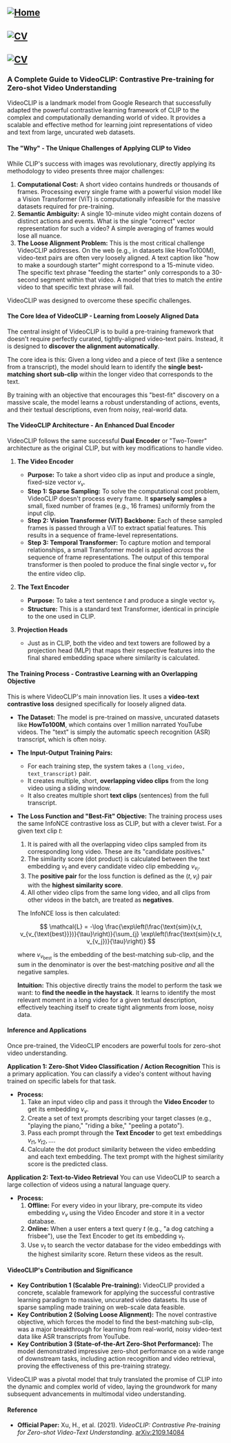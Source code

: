 ## [![Home](https://img.shields.io/badge/Home-Click%20Here-blue?style=flat&logo=homeadvisor&logoColor=white)](/)
## [![CV](https://img.shields.io/badge/CV-Selected_Topics_in_Computer_Vision-green?style=for-the-badge&logo=github)](/main_page/CV)
## [![CV](https://img.shields.io/badge/VLMs-Selected_Topics_in_Vision_Language_Models-orange?style=for-the-badge&logo=github)](VLMs)

### A Complete Guide to VideoCLIP: Contrastive Pre-training for Zero-shot Video Understanding

VideoCLIP is a landmark model from Google Research that successfully adapted the powerful contrastive learning framework of CLIP to the complex and computationally demanding world of video. It provides a scalable and effective method for learning joint representations of video and text from large, uncurated web datasets.

#### **The "Why" - The Unique Challenges of Applying CLIP to Video**

While CLIP's success with images was revolutionary, directly applying its methodology to video presents three major challenges:

1.  **Computational Cost:** A short video contains hundreds or thousands of frames. Processing every single frame with a powerful vision model like a Vision Transformer (ViT) is computationally infeasible for the massive datasets required for pre-training.
2.  **Semantic Ambiguity:** A single 10-minute video might contain dozens of distinct actions and events. What is the single "correct" vector representation for such a video? A simple averaging of frames would lose all nuance.
3.  **The Loose Alignment Problem:** This is the most critical challenge VideoCLIP addresses. On the web (e.g., in datasets like HowTo100M), video-text pairs are often very loosely aligned. A text caption like "how to make a sourdough starter" might correspond to a 15-minute video. The specific text phrase "feeding the starter" only corresponds to a 30-second segment within that video. A model that tries to match the *entire* video to that specific text phrase will fail.

VideoCLIP was designed to overcome these specific challenges.

#### **The Core Idea of VideoCLIP - Learning from Loosely Aligned Data**

The central insight of VideoCLIP is to build a pre-training framework that doesn't require perfectly curated, tightly-aligned video-text pairs. Instead, it is designed to **discover the alignment automatically**.

The core idea is this: Given a long video and a piece of text (like a sentence from a transcript), the model should learn to identify the **single best-matching short sub-clip** within the longer video that corresponds to the text.

By training with an objective that encourages this "best-fit" discovery on a massive scale, the model learns a robust understanding of actions, events, and their textual descriptions, even from noisy, real-world data.

#### **The VideoCLIP Architecture - An Enhanced Dual Encoder**

VideoCLIP follows the same successful **Dual Encoder** or "Two-Tower" architecture as the original CLIP, but with key modifications to handle video.

1.  **The Video Encoder**
    * **Purpose:** To take a short video clip as input and produce a single, fixed-size vector $v_v$.
    * **Step 1: Sparse Sampling:** To solve the computational cost problem, VideoCLIP doesn't process every frame. It **sparsely samples** a small, fixed number of frames (e.g., 16 frames) uniformly from the input clip.
    * **Step 2: Vision Transformer (ViT) Backbone:** Each of these sampled frames is passed through a ViT to extract spatial features. This results in a sequence of frame-level representations.
    * **Step 3: Temporal Transformer:** To capture motion and temporal relationships, a small Transformer model is applied *across* the sequence of frame representations. The output of this temporal transformer is then pooled to produce the final single vector $v_v$ for the entire video clip.

2.  **The Text Encoder**
    * **Purpose:** To take a text sentence $t$ and produce a single vector $v_t$.
    * **Structure:** This is a standard text Transformer, identical in principle to the one used in CLIP.

3.  **Projection Heads**
    * Just as in CLIP, both the video and text towers are followed by a projection head (MLP) that maps their respective features into the final shared embedding space where similarity is calculated.

#### **The Training Process - Contrastive Learning with an Overlapping Objective**

This is where VideoCLIP's main innovation lies. It uses a **video-text contrastive loss** designed specifically for loosely aligned data.

* **The Dataset:** The model is pre-trained on massive, uncurated datasets like **HowTo100M**, which contains over 1 million narrated YouTube videos. The "text" is simply the automatic speech recognition (ASR) transcript, which is often noisy.

* **The Input-Output Training Pairs:**
    * For each training step, the system takes a `(long_video, text_transcript)` pair.
    * It creates multiple, short, **overlapping video clips** from the long video using a sliding window.
    * It also creates multiple short **text clips** (sentences) from the full transcript.

* **The Loss Function and "Best-Fit" Objective:**
    The training process uses the same InfoNCE contrastive loss as CLIP, but with a clever twist. For a given text clip $t$:
    1.  It is paired with all the overlapping video clips sampled from its corresponding long video. These are its "candidate positives."
    2.  The similarity score (dot product) is calculated between the text embedding $v_t$ and every candidate video clip embedding $v_{v_i}$.
    3.  The **positive pair** for the loss function is defined as the $(t, v_i)$ pair with the **highest similarity score**.
    4.  All other video clips from the same long video, and all clips from other videos in the batch, are treated as **negatives**.

    The InfoNCE loss is then calculated:

  $$
  \mathcal{L} = -\log \frac{\exp\left(\frac{\text{sim}(v_t, v_{v_{\text{best}}})}{\tau}\right)}{\sum_{j} \exp\left(\frac{\text{sim}(v_t, v_{v_j})}{\tau}\right)}
  $$

    where $v_{v_\text{best}}$ is the embedding of the best-matching sub-clip, and the sum in the denominator is over the best-matching positive *and* all the negative samples.

    **Intuition:** This objective directly trains the model to perform the task we want: to **find the needle in the haystack**. It learns to identify the most relevant moment in a long video for a given textual description, effectively teaching itself to create tight alignments from loose, noisy data.

#### **Inference and Applications**

Once pre-trained, the VideoCLIP encoders are powerful tools for zero-shot video understanding.

**Application 1: Zero-Shot Video Classification / Action Recognition**
This is a primary application. You can classify a video's content without having trained on specific labels for that task.

* **Process:**
    1.  Take an input video clip and pass it through the **Video Encoder** to get its embedding $v_v$.
    2.  Create a set of text prompts describing your target classes (e.g., "playing the piano," "riding a bike," "peeling a potato").
    3.  Pass each prompt through the **Text Encoder** to get text embeddings $v_{t1}, v_{t2}, \ldots$.
    4.  Calculate the dot product similarity between the video embedding and each text embedding. The text prompt with the highest similarity score is the predicted class.

**Application 2: Text-to-Video Retrieval**
You can use VideoCLIP to search a large collection of videos using a natural language query.

* **Process:**
    1.  **Offline:** For every video in your library, pre-compute its video embedding $v_v$ using the Video Encoder and store it in a vector database.
    2.  **Online:** When a user enters a text query $t$ (e.g., "a dog catching a frisbee"), use the Text Encoder to get its embedding $v_t$.
    3.  Use $v_t$ to search the vector database for the video embeddings with the highest similarity score. Return these videos as the result.

#### **VideoCLIP's Contribution and Significance**

* **Key Contribution 1 (Scalable Pre-training):** VideoCLIP provided a concrete, scalable framework for applying the successful contrastive learning paradigm to massive, uncurated video datasets. Its use of sparse sampling made training on web-scale data feasible.
* **Key Contribution 2 (Solving Loose Alignment):** The novel contrastive objective, which forces the model to find the best-matching sub-clip, was a major breakthrough for learning from real-world, noisy video-text data like ASR transcripts from YouTube.
* **Key Contribution 3 (State-of-the-Art Zero-Shot Performance):** The model demonstrated impressive zero-shot performance on a wide range of downstream tasks, including action recognition and video retrieval, proving the effectiveness of this pre-training strategy.

VideoCLIP was a pivotal model that truly translated the promise of CLIP into the dynamic and complex world of video, laying the groundwork for many subsequent advancements in multimodal video understanding.

#### **Reference**

* **Official Paper:** Xu, H., et al. (2021). *VideoCLIP: Contrastive Pre-training for Zero-shot Video-Text Understanding*. [arXiv:2109.14084](https://arxiv.org/abs/2109.14084)
